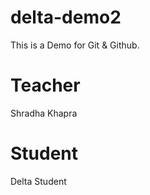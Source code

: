 # delta-demo2
This is a Demo for Git &amp; Github.

# Teacher
Shradha Khapra

# Student
Delta Student